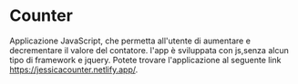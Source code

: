 # Counter
Applicazione JavaScript, che permetta all'utente di aumentare e decrementare il valore del contatore. l'app è sviluppata con js,senza alcun tipo di framework e jquery.
Potete trovare l'applicazione al seguente link https://jessicacounter.netlify.app/.
